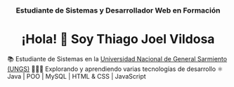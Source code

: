 <h3 align="center">
  Estudiante de Sistemas y Desarrollador Web en Formación
</h3>

<h1 align="center">
  ¡Hola! 👋 Soy Thiago Joel Vildosa
</h1>

📚 Estudiante de Sistemas en la [Universidad Nacional de General Sarmiento (UNGS)](https://www.ungs.edu.ar/)
👨🏼‍💻 Explorando y aprendiendo varias tecnologías de desarrollo
⚛️ Java | POO | MySQL | HTML & CSS | JavaScript
